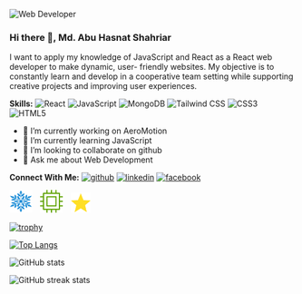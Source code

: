 ![Web Developer](https://i.ibb.co/xz4bHZ7/1.png)

### Hi there 👋, Md. Abu Hasnat Shahriar

I want to apply my knowledge of JavaScript and React as a React web developer to make dynamic, user- friendly websites. My objective is to constantly learn and develop in a cooperative team setting while supporting creative projects and improving user experiences.

**Skills:**
![React](https://img.shields.io/badge/-React-61DAFB?style=flat&logo=react&logoColor=white)
![JavaScript](https://img.shields.io/badge/-JavaScript-F7DF1E?style=flat&logo=javascript&logoColor=black)
![MongoDB](https://img.shields.io/badge/-MongoDB-47A248?style=flat&logo=mongodb&logoColor=white)
![Tailwind CSS](https://img.shields.io/badge/-Tailwind_CSS-38B2AC?style=flat&logo=tailwind-css&logoColor=white)
![CSS3](https://img.shields.io/badge/-CSS3-1572B6?style=flat&logo=css3&logoColor=white)
![HTML5](https://img.shields.io/badge/-HTML5-E34F26?style=flat&logo=html5&logoColor=white)

- 🔭 I’m currently working on AeroMotion 
- 🌱 I’m currently learning JavaScript 
- 👯 I’m looking to collaborate on github 
- 💬 Ask me about Web Development 


**Connect With Me:**
[<img src='https://cdn.jsdelivr.net/npm/simple-icons@3.0.1/icons/github.svg' alt='github' height='40'>](https://github.com/HasnatShahriar) [<img src='https://cdn.jsdelivr.net/npm/simple-icons@3.0.1/icons/linkedin.svg' alt='linkedin' height='40'>](https://www.linkedin.com/in/hasnatshahriar/) [<img src='https://cdn.jsdelivr.net/npm/simple-icons@3.0.1/icons/facebook.svg' alt='facebook' height='40'>](https://www.facebook.com/shahriar.hriday.3)


<a href='https://archiveprogram.github.com/'><img src='https://raw.githubusercontent.com/acervenky/animated-github-badges/master/assets/acbadge.gif' width='40' height='40'></a> <a href='https://docs.github.com/en/developers'><img src='https://raw.githubusercontent.com/acervenky/animated-github-badges/master/assets/devbadge.gif' width='40' height='40'></a> <a href='https://stars.github.com/'><img src='https://raw.githubusercontent.com/acervenky/animated-github-badges/master/assets/starbadge.gif' width='35' height='35'></a> 

[![trophy](https://github-profile-trophy.vercel.app/?username=HasnatShahriar)](https://github.com/ryo-ma/github-profile-trophy)

[![Top Langs](https://github-readme-stats.vercel.app/api/top-langs/?username=HasnatShahriar&layout=compact&theme=vision-friendly-dark)](https://github.com/anuraghazra/github-readme-stats)

![GitHub stats](https://github-readme-stats.vercel.app/api?username=HasnatShahriar&show_icons=true&theme=vision-friendly-dark)

![GitHub streak stats](https://streak-stats.demolab.com/?user=HasnatShahriar&theme=dark)




